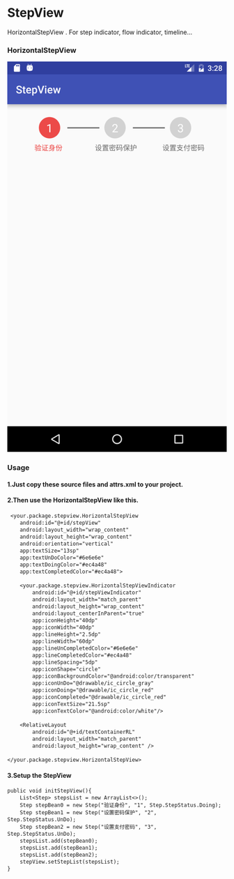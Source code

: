 # StepView
HorizontalStepView . For step indicator, flow indicator, timeline...

### HorizontalStepView
<img src="screenshots/screen_hr.png"></img>

### Usage
#### 1.Just copy these source files and attrs.xml to your project.
#### 2.Then use the HorizontalStepView like this.

     <your.package.stepview.HorizontalStepView
        android:id="@+id/stepView"
        android:layout_width="wrap_content"
        android:layout_height="wrap_content"
        android:orientation="vertical"
        app:textSize="13sp"
        app:textUnDoColor="#6e6e6e"
        app:textDoingColor="#ec4a48"
        app:textCompletedColor="#ec4a48">

        <your.package.stepview.HorizontalStepViewIndicator
            android:id="@+id/stepViewIndicator"
            android:layout_width="match_parent"
            android:layout_height="wrap_content"
            android:layout_centerInParent="true"
            app:iconHeight="40dp"
            app:iconWidth="40dp"
            app:lineHeight="2.5dp"
            app:lineWidth="60dp"
            app:lineUnCompletedColor="#6e6e6e"
            app:lineCompletedColor="#ec4a48"
            app:lineSpacing="5dp"
            app:iconShape="circle"
            app:iconBackgroundColor="@android:color/transparent"
            app:iconUnDo="@drawable/ic_circle_gray"
            app:iconDoing="@drawable/ic_circle_red"
            app:iconCompleted="@drawable/ic_circle_red"
            app:iconTextSize="21.5sp"
            app:iconTextColor="@android:color/white"/>

        <RelativeLayout
            android:id="@+id/textContainerRL"
            android:layout_width="match_parent"
            android:layout_height="wrap_content" />

    </your.package.stepview.HorizontalStepView>

#### 3.Setup the StepView

    public void initStepView(){
        List<Step> stepsList = new ArrayList<>();
        Step stepBean0 = new Step("验证身份", "1", Step.StepStatus.Doing);
        Step stepBean1 = new Step("设置密码保护", "2", Step.StepStatus.UnDo);
        Step stepBean2 = new Step("设置支付密码", "3", Step.StepStatus.UnDo);
        stepsList.add(stepBean0);
        stepsList.add(stepBean1);
        stepsList.add(stepBean2);
        stepView.setStepList(stepsList);
    }



